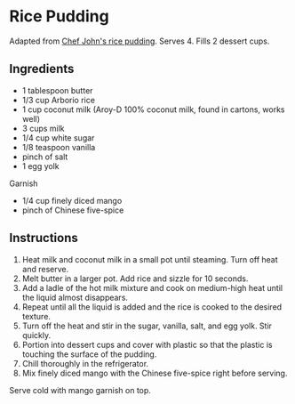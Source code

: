 # Rice Pudding

Adapted from [Chef John's rice pudding](http://foodwishes.blogspot.com/2012/03/coconut-milk-rice-pudding-with-fresh.html). Serves 4. Fills 2 dessert cups.

## Ingredients

- 1 tablespoon butter
- 1/3 cup Arborio rice
- 1 cup coconut milk (Aroy-D 100% coconut milk, found in cartons, works well)
- 3 cups milk
- 1/4 cup white sugar
- 1/8 teaspoon vanilla
- pinch of salt
- 1 egg yolk

Garnish
- 1/4 cup finely diced mango
- pinch of Chinese five-spice

## Instructions

1. Heat milk and coconut milk in a small pot until steaming. Turn off heat and reserve.
2. Melt butter in a larger pot. Add rice and sizzle for 10 seconds.
3. Add a ladle of the hot milk mixture and cook on medium-high heat until the liquid almost disappears.
4. Repeat until all the liquid is added and the rice is cooked to the desired texture.
5. Turn off the heat and stir in the sugar, vanilla, salt, and egg yolk. Stir quickly.
6. Portion into dessert cups and cover with plastic so that the plastic is touching the surface of the pudding.
7. Chill thoroughly in the refrigerator.
8. Mix finely diced mango with the Chinese five-spice right before serving.

Serve cold with mango garnish on top.
